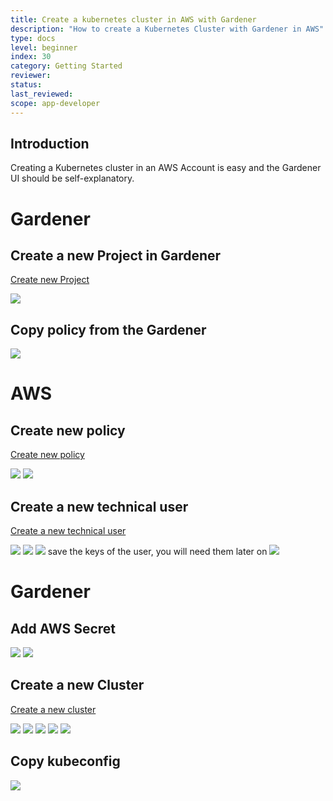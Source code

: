 ```yaml
---
title: Create a kubernetes cluster in AWS with Gardener
description: "How to create a Kubernetes Cluster with Gardener in AWS"
type: docs
level: beginner
index: 30
category: Getting Started
reviewer:
status:
last_reviewed:
scope: app-developer
---
```


## Introduction
Creating a Kubernetes cluster in an AWS Account is easy and the Gardener UI should be self-explanatory.

# Gardener
## Create a new Project in Gardener

[Create new Project](https://dashboard.garden.canary.k8s.ondemand.com/login)

<img src="new_gardener_project.jpg">


## Copy policy from the Gardener

<img src="gardener_copy_policy.jpg">

# AWS

## Create new policy
[Create new policy](https://console.aws.amazon.com/iam/home?#/policies)

<img src="create_policy.jpg">

<img src="review_policy.jpg">

## Create a new technical user
[Create a new technical user](https://console.aws.amazon.com/iam/home?#/users$new?step=details)

<img src="adduser.jpg">

<img src="attachpolicy.jpg">

<img src="finishuser.jpg">
save the keys of the user, you will need them later on


<img src="savekeys.jpg">

# Gardener
## Add AWS Secret
<img src="add_AWS_Secret.jpg">

<img src="secret_stored.jpg">

## Create a new Cluster
[Create a new cluster](https://dashboard.garden.canary.k8s.ondemand.com)

<img src="new_cluster.jpg">

<img src="create_cluster2.jpg">

<img src="create_cluster3.jpg">

<img src="create_cluster4.jpg">

<img src="create_cluster5.jpg">


## Copy kubeconfig
<img src="copy_kubeconfig.jpg">
